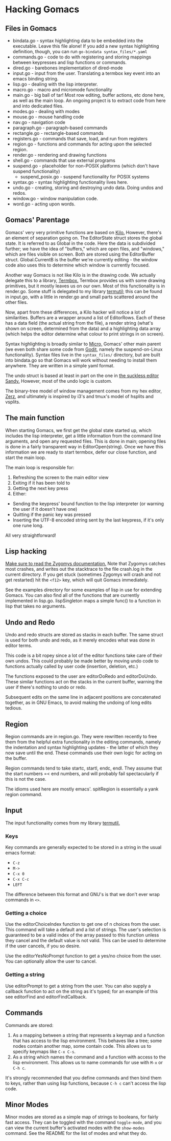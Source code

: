 # Hacking Gomacs

## Files in Gomacs

- bindata.go - syntax highlighting data to be embedded into the executable.
  Leave this file alone! If you add a new syntax highlighting definition,
  though, you can run `go-bindata syntax_files/*.yaml`
- commands.go - code to do with registering and storing mappings between
  keypresses and lisp functions or commands.
- dired.go - barebones implementation of dired-mode
- input.go - input from the user. Translating a termbox key event into an emacs
  binding string.
- lisp.go - dealing with the lisp interpreter.
- macro.go - macro and micromode functionality
- main.go - big ball of tar! Most row editing, buffer actions, etc done here, as
  well as the main loop. An ongoing project is to extract code from here and into
  dedicated files.
- modes.go - dealing with modes
- mouse.go - mouse handling code
- nav.go - navigation code
- paragraph.go - paragraph-based commands
- rectangle.go - rectangle-based commands
- registers.go - commands that save, load, and run from registers
- region.go - functions and commands for acting upon the selected region.
- render.go - rendering and drawing functions
- shell.go - commands that use external programs
- suspend.go - placeholder for non-POSIX platforms (which don't have suspend
  functionality)
  * suspend_posix.go - suspend functionality for POSIX systems
- syntax.go - syntax highlighting functionality lives here.
- undo.go - creating, storing and destroying undo data. Doing undos and redos.
- window.go - window manipulation code.
- word.go - acting upon words.

## Gomacs' Parentage

Gomacs' very very primitive functions are based on [Kilo.](http://viewsourcecode.org/snaptoken/kilo)
However, there's an element of separation going on. The EditorState struct
stores the global state. It is referred to as Global in the code. Here the data
is subdivided further; we have the idea of "buffers," which are open files, and
"windows," which are files visible on screen. Both are stored using the EditorBuffer
struct. Global.CurrentB is the buffer we're currently editing - the window code
also uses this to determine which window is currently focused.

Another way Gomacs is not like Kilo is in the drawing code. We actually delegate
this to a library, [Termbox.](https://github.com/nsf/termbox-go) Termbox
provides us with some drawing primitives, but it mostly leaves us on our own.
Most of this functionality is in render.go. Some stuff is delegated to my
library [termutil;](https://github.com/japanoise/termbox-util) this can be
found in input.go, with a little in render.go and small parts scattered around
the other files.

Now, apart from these differences, a Kilo hacker will notice a lot of
similarities. Buffers are a wrapper around a list of EditorRows. Each of these
has a data field (the actual string from the file), a render string (what's
shown on screen, determined from the data) and a highlighting data array (which
helps the editor determine what colour to print strings in on screen).

Syntax highlighting is broadly similar to [Micro,](https://github.com/zyedidia/micro)
Gomacs' other main parent (we even both share some code from [Godit,](https://github.com/nsf/godit)
namely the suspend-on-Linux functionality). Syntax files live in the `syntax_files/`
directory, but are built into bindata.go so that Gomacs will work without needing
to install them anywhere. They are written in a simple yaml format.

The undo struct is based at least in part on the one in [the suckless editor Sandy.](http://tools.suckless.org/sandy)
However, most of the undo logic is custom.

The binary-tree model of window management comes from my hex editor,
[Zerz,](https://github.com/japanoise/zerz) and ultimately is inspired by i3's
and tmux's model of hsplits and vsplits.

## The main function

When starting Gomacs, we first get the global state started up, which includes
the lisp interpreter, get a little information from the command line arguments,
and open any requested files. This is done in main; opening files is done in a
fairly transparent way in EditorOpen(string). Once we have this information we
are ready to start termbox, defer our close function, and start the main loop.

The main loop is responsible for:

1. Refreshing the screen to the main editor view
2. Exiting if it has been told to
3. Getting the next key press
4. Either:
  - Sending the keypress' bound function to the lisp interpreter (or warning the
    user if it doesn't have one)
  - Quitting if the panic key was pressed
  - Inserting the UTF-8 encoded string sent by the last keypress, if it's only
    one rune long.

All very straightforward!

## Lisp hacking

[Make sure to read the Zygomys documentation.](https://github.com/glycerine/zygomys/wiki)
Note that Zygomys catches most crashes, and writes out the stacktrace to the
file crash.log in the current directory. If you get stuck (sometimes Zygomys will
crash and not get restarted) hit the `<f12>` key, which will quit Gomacs
immediately.

See the examples directory for some examples of lisp in use for extending
Gomacs. You can also find all of the functions that are currently implemented in
lisp.go. lispSingleton maps a simple func() to a function in lisp that takes no
arguments.

## Undo and Redo

Undo and redo structs are stored as stacks in each buffer. The same struct is
used for both undo and redo, as it merely encodes what was done in editor terms.

This code is a bit ropey since a lot of the editor functions take care of their
own undos. This could probably be made better by moving undo code to functions
actually called by user code (insertion, deletion, etc.)

The functions exposed to the user are editorDoRedo and editorDoUndo. These
similar functions act on the stacks in the current buffer, warning the user if
there's nothing to undo or redo.

Subsequent edits on the same line in adjacent positions are concatenated
together, as in GNU Emacs, to avoid making the undoing of long edits tedious.

## Region

Region commands are in region.go. They were rewritten recently to free them
from the helpful extra functionality in the editing commands, namely the
indentation and syntax highlighting updates - the latter of which they now
save until the end. These commands use their own logic for acting on the
buffer.

Region commands tend to take startc, startl, endc, endl. They assume that the
start numbers =< end numbers, and will probably fail spectacularly if this is
not the case.

The idioms used here are mostly emacs'. spitRegion is essentially a yank region
command.

## Input

The input functionality comes from my library
[termutil.](https://github.com/japanoise/termbox-util)

### Keys

Key commands are generally expected to be stored in a string in the usual emacs
format:

- `C-z`
- `M->`
- `C-x 0`
- `C-x C-c`
- `LEFT`

The difference between this format and GNU's is that we don't ever wrap commands
in `<>`.

### Getting a choice

Use the editorChoiceIndex function to get one of n choices from the user. This
command will take a default and a list of strings. The user's selection is
guaranteed to be a valid index of the array passed to this function unless they
cancel and the default value is not valid. This can be used to determine if the
user cancels, if you so desire.

Use the editorYesNoPrompt function to get a yes/no choice from the user. You can
optionally allow the user to cancel.

### Getting a string

Use editorPrompt to get a string from the user. You can also supply a callback
function to act on the string as it's typed; for an example of this see
editorFind and editorFindCallback.

## Commands

Commands are stored:

1. As a mapping between a string that represents a keymap and a function that
has access to the lisp environment. This behaves like a tree; some nodes contain
another map, some contain code. This allows us to specify keymaps like
`C-x C-s`.
2. As a string which names the command and a function with access to the lisp
environment. This allows us to name commands for use with `M-x` or `C-h c`.

It's strongly recommended that you define commands and then bind them to keys,
rather than using lisp functions, because `C-h c` can't access the lisp code.

## Minor Modes

Minor modes are stored as a simple map of strings to booleans, for fairly fast
access. They can be toggled with the command `toggle-mode`, and you can view the
current buffer's activated modes with the `show-modes` command. See the README
for the list of modes and what they do.
